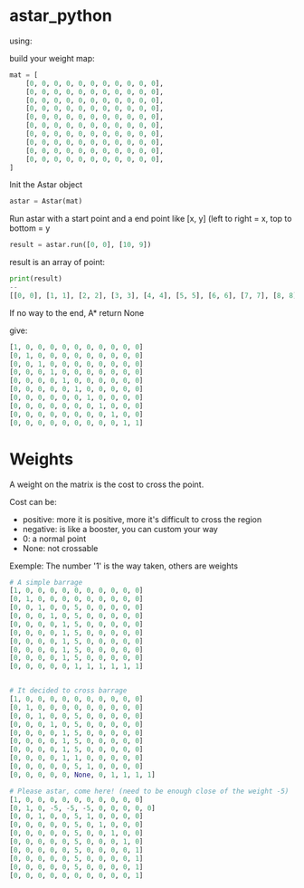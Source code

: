 # astar_python

using:

build your weight map:

```python
mat = [
    [0, 0, 0, 0, 0, 0, 0, 0, 0, 0, 0],
    [0, 0, 0, 0, 0, 0, 0, 0, 0, 0, 0],
    [0, 0, 0, 0, 0, 0, 0, 0, 0, 0, 0],
    [0, 0, 0, 0, 0, 0, 0, 0, 0, 0, 0],
    [0, 0, 0, 0, 0, 0, 0, 0, 0, 0, 0],
    [0, 0, 0, 0, 0, 0, 0, 0, 0, 0, 0],
    [0, 0, 0, 0, 0, 0, 0, 0, 0, 0, 0],
    [0, 0, 0, 0, 0, 0, 0, 0, 0, 0, 0],
    [0, 0, 0, 0, 0, 0, 0, 0, 0, 0, 0],
    [0, 0, 0, 0, 0, 0, 0, 0, 0, 0, 0],
]
```
Init the Astar object
```python
astar = Astar(mat)
```

Run astar with a start point and a end point like [x, y] (left to right = x, top to bottom = y 
```python
result = astar.run([0, 0], [10, 9])
```
result is an array of point:
```python
print(result)
--
[[0, 0], [1, 1], [2, 2], [3, 3], [4, 4], [5, 5], [6, 6], [7, 7], [8, 8], [9, 9], [10, 9]]

```
If no way to the end, A* return None

give:

```python
[1, 0, 0, 0, 0, 0, 0, 0, 0, 0, 0]
[0, 1, 0, 0, 0, 0, 0, 0, 0, 0, 0]
[0, 0, 1, 0, 0, 0, 0, 0, 0, 0, 0]
[0, 0, 0, 1, 0, 0, 0, 0, 0, 0, 0]
[0, 0, 0, 0, 1, 0, 0, 0, 0, 0, 0]
[0, 0, 0, 0, 0, 1, 0, 0, 0, 0, 0]
[0, 0, 0, 0, 0, 0, 1, 0, 0, 0, 0]
[0, 0, 0, 0, 0, 0, 0, 1, 0, 0, 0]
[0, 0, 0, 0, 0, 0, 0, 0, 1, 0, 0]
[0, 0, 0, 0, 0, 0, 0, 0, 0, 1, 1]
```

# Weights
A weight on the matrix is the cost to cross the point.

Cost can be:

* positive: more it is positive, more it's difficult to cross the region
* negative: is like a booster, you can custom your way
* 0: a normal point
* None: not crossable

Exemple: The number '1' is the way taken, others are weights



```python
# A simple barrage
[1, 0, 0, 0, 0, 0, 0, 0, 0, 0, 0]
[0, 1, 0, 0, 0, 0, 0, 0, 0, 0, 0]
[0, 0, 1, 0, 0, 5, 0, 0, 0, 0, 0]
[0, 0, 0, 1, 0, 5, 0, 0, 0, 0, 0]
[0, 0, 0, 0, 1, 5, 0, 0, 0, 0, 0]
[0, 0, 0, 0, 1, 5, 0, 0, 0, 0, 0]
[0, 0, 0, 0, 1, 5, 0, 0, 0, 0, 0]
[0, 0, 0, 0, 1, 5, 0, 0, 0, 0, 0]
[0, 0, 0, 0, 1, 5, 0, 0, 0, 0, 0]
[0, 0, 0, 0, 0, 1, 1, 1, 1, 1, 1]


# It decided to cross barrage
[1, 0, 0, 0, 0, 0, 0, 0, 0, 0, 0]
[0, 1, 0, 0, 0, 0, 0, 0, 0, 0, 0]
[0, 0, 1, 0, 0, 5, 0, 0, 0, 0, 0]
[0, 0, 0, 1, 0, 5, 0, 0, 0, 0, 0]
[0, 0, 0, 0, 1, 5, 0, 0, 0, 0, 0]
[0, 0, 0, 0, 1, 5, 0, 0, 0, 0, 0]
[0, 0, 0, 0, 1, 5, 0, 0, 0, 0, 0]
[0, 0, 0, 0, 1, 1, 0, 0, 0, 0, 0]
[0, 0, 0, 0, 0, 5, 1, 0, 0, 0, 0]
[0, 0, 0, 0, 0, None, 0, 1, 1, 1, 1]

# Please astar, come here! (need to be enough close of the weight -5)
[1, 0, 0, 0, 0, 0, 0, 0, 0, 0, 0]
[0, 1, 0, -5, -5, -5, 0, 0, 0, 0, 0]
[0, 0, 1, 0, 0, 5, 1, 0, 0, 0, 0]
[0, 0, 0, 0, 0, 5, 0, 1, 0, 0, 0]
[0, 0, 0, 0, 0, 5, 0, 0, 1, 0, 0]
[0, 0, 0, 0, 0, 5, 0, 0, 0, 1, 0]
[0, 0, 0, 0, 0, 5, 0, 0, 0, 0, 1]
[0, 0, 0, 0, 0, 5, 0, 0, 0, 0, 1]
[0, 0, 0, 0, 0, 5, 0, 0, 0, 0, 1]
[0, 0, 0, 0, 0, 0, 0, 0, 0, 0, 1]

```



